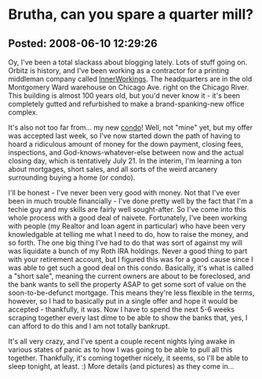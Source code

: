 Brutha, can you spare a quarter mill?
===============

Posted: 2008-06-10 12:29:26
-------------------------

Oy, I've been a total slackass about blogging lately. Lots of stuff going on. Orbitz is history, and I've been working as a contractor for a printing middleman company called <a title="InnerWorkings" href="http://www.inwk.com/" target="_blank">InnerWorkings</a>. The headquarters are in the old Montgomery Ward warehouse on Chicago Ave. right on the Chicago River. This building is almost 100 years old, but you'd never know it - it's been completely gutted and refurbished to make a brand-spanking-new office complex.

It's also not too far from... my new <a title="My new condo!" href="http://maps.google.com/maps?f=q&amp;hl=en&amp;geocode=&amp;q=1532+N+Campbell+Ave,+Chicago,+IL+60622&amp;sll=37.0625,-95.677068&amp;sspn=47.751524,66.972656&amp;ie=UTF8&amp;ll=41.912002,-87.689202&amp;spn=0.011034,0.016351&amp;z=16&amp;layer=c&amp;cbll=41.909073,-87.689637&amp;panoid=cdu85jmJRb5AL6lUO3KUHA">condo</a>! Well, not "mine" yet, but my offer was accepted last week, so I've now started down the path of having to hoard a ridiculous amount of money for the down payment, closing fees, inspections, and God-knows-whatever-else between now and the actual closing day, which is tentatively July 21. In the interim, I'm learning a ton about mortgages, short sales, and all sorts of the weird arcanery surrounding buying a home (or condo).

I'll be honest - I've never been very good with money. Not that I've ever been in much trouble financially - I've done pretty well by the fact that I'm a techie guy and my skills are fairly well sought-after. So I've come into this whole process with a good deal of naivete. Fortunately, I've been working with people (my Realtor and loan agent in particular) who have been very knowledgable at telling me what I need to do, how to raise the money, and so forth. The one big thing I've had to do that was sort of against my will was liquidate a bunch of my Roth IRA holdings. Never a good thing to part with your retirement account, but I figured this was for a good cause since I was able to get such a good deal on this condo. Basically, it's what is called a "short sale", meaning the current owners are about to be foreclosed, and the bank wants to sell the property ASAP to get some sort of value on the soon-to-be-defunct mortgage. This means they're less flexible in the terms, however, so I had to basically put in a single offer and hope it would be accepted - thankfully, it was. Now I have to spend the next 5-6 weeks scraping together every last dime to be able to show the banks that, yes, I can afford to do this and I am not totally bankrupt.

It's all very crazy, and I've spent a couple recent nights lying awake in various states of panic as to how I was going to be able to pull all this together. Thankfully, it's coming together nicely, it seems, so I'll be able to sleep tonight, at least. :) More details (and pictures) as they come in...
